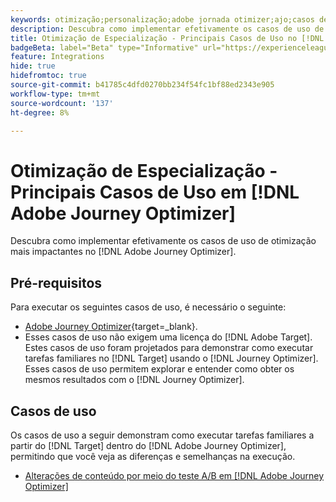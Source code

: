 ```yaml
---
keywords: otimização;personalização;adobe jornada otimizer;ajo;casos de uso;cenários;otimization;personalization;adobe otimizer;ajo;use cases;scenarios
description: Descubra como implementar efetivamente os casos de uso de otimização mais impactantes no [!DNL Adobe Journey Optimizer].
title: Otimização de Especialização - Principais Casos de Uso no [!DNL Adobe Journey Optimizer]
badgeBeta: label="Beta" type="Informative" url="https://experienceleague.adobe.com/docs/target/using/introduction/intro.html?lang=pt-BR#beta newtab=true" tooltip="O que são recursos beta no  [!DNL Adobe Target]."
feature: Integrations
hide: true
hidefromtoc: true
source-git-commit: b41785c4dfd0270bb234f54fc1bf88ed2343e905
workflow-type: tm+mt
source-wordcount: '137'
ht-degree: 8%

---
```


# Otimização de Especialização - Principais Casos de Uso em [!DNL Adobe Journey Optimizer]

Descubra como implementar efetivamente os casos de uso de otimização mais impactantes no [!DNL Adobe Journey Optimizer].

## Pré-requisitos

Para executar os seguintes casos de uso, é necessário o seguinte:

* [Adobe Journey Optimizer](https://experienceleague.adobe.com/en/docs/journey-optimizer/using/get-started/get-started){target=_blank}.
* Esses casos de uso não exigem uma licença do [!DNL Adobe Target]. Estes casos de uso foram projetados para demonstrar como executar tarefas familiares no [!DNL Target] usando o [!DNL Journey Optimizer]. Esses casos de uso permitem explorar e entender como obter os mesmos resultados com o [!DNL Journey Optimizer].

## Casos de uso

Os casos de uso a seguir demonstram como executar tarefas familiares a partir do [!DNL Target] dentro do [!DNL Adobe Journey Optimizer], permitindo que você veja as diferenças e semelhanças na execução.

* [Alterações de conteúdo por meio do teste A/B em  [!DNL Adobe Journey Optimizer]](/help/main/c-integrating-target-with-mac/ajo/content-change-using-ajo.md)